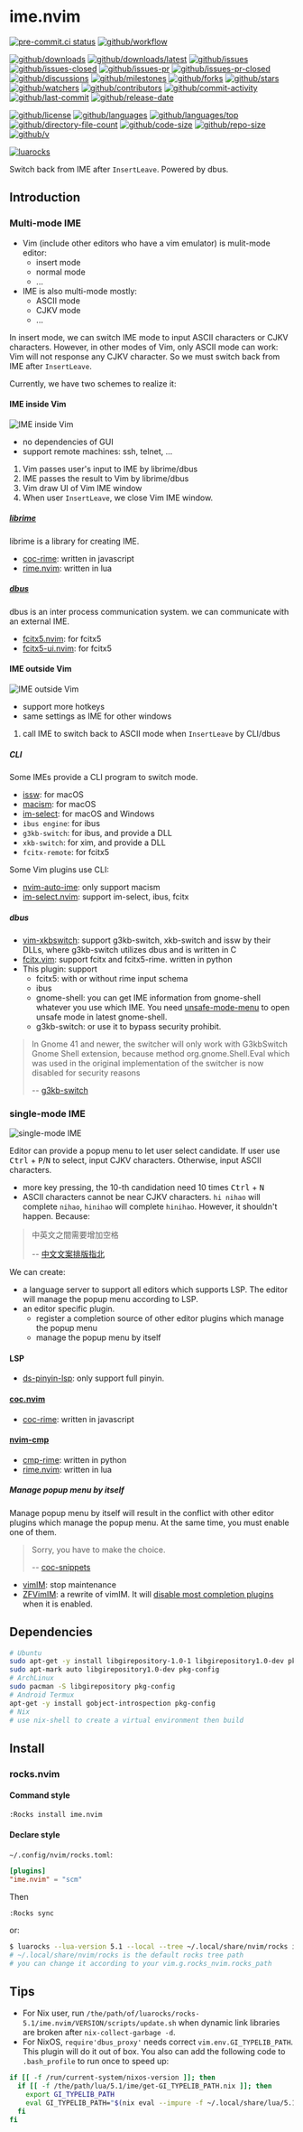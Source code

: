 # ime.nvim

[![pre-commit.ci status](https://results.pre-commit.ci/badge/github/Freed-Wu/ime.nvim/main.svg)](https://results.pre-commit.ci/latest/github/Freed-Wu/ime.nvim/main)
[![github/workflow](https://github.com/Freed-Wu/ime.nvim/actions/workflows/main.yml/badge.svg)](https://github.com/Freed-Wu/ime.nvim/actions)

[![github/downloads](https://shields.io/github/downloads/Freed-Wu/ime.nvim/total)](https://github.com/Freed-Wu/ime.nvim/releases)
[![github/downloads/latest](https://shields.io/github/downloads/Freed-Wu/ime.nvim/latest/total)](https://github.com/Freed-Wu/ime.nvim/releases/latest)
[![github/issues](https://shields.io/github/issues/Freed-Wu/ime.nvim)](https://github.com/Freed-Wu/ime.nvim/issues)
[![github/issues-closed](https://shields.io/github/issues-closed/Freed-Wu/ime.nvim)](https://github.com/Freed-Wu/ime.nvim/issues?q=is%3Aissue+is%3Aclosed)
[![github/issues-pr](https://shields.io/github/issues-pr/Freed-Wu/ime.nvim)](https://github.com/Freed-Wu/ime.nvim/pulls)
[![github/issues-pr-closed](https://shields.io/github/issues-pr-closed/Freed-Wu/ime.nvim)](https://github.com/Freed-Wu/ime.nvim/pulls?q=is%3Apr+is%3Aclosed)
[![github/discussions](https://shields.io/github/discussions/Freed-Wu/ime.nvim)](https://github.com/Freed-Wu/ime.nvim/discussions)
[![github/milestones](https://shields.io/github/milestones/all/Freed-Wu/ime.nvim)](https://github.com/Freed-Wu/ime.nvim/milestones)
[![github/forks](https://shields.io/github/forks/Freed-Wu/ime.nvim)](https://github.com/Freed-Wu/ime.nvim/network/members)
[![github/stars](https://shields.io/github/stars/Freed-Wu/ime.nvim)](https://github.com/Freed-Wu/ime.nvim/stargazers)
[![github/watchers](https://shields.io/github/watchers/Freed-Wu/ime.nvim)](https://github.com/Freed-Wu/ime.nvim/watchers)
[![github/contributors](https://shields.io/github/contributors/Freed-Wu/ime.nvim)](https://github.com/Freed-Wu/ime.nvim/graphs/contributors)
[![github/commit-activity](https://shields.io/github/commit-activity/w/Freed-Wu/ime.nvim)](https://github.com/Freed-Wu/ime.nvim/graphs/commit-activity)
[![github/last-commit](https://shields.io/github/last-commit/Freed-Wu/ime.nvim)](https://github.com/Freed-Wu/ime.nvim/commits)
[![github/release-date](https://shields.io/github/release-date/Freed-Wu/ime.nvim)](https://github.com/Freed-Wu/ime.nvim/releases/latest)

[![github/license](https://shields.io/github/license/Freed-Wu/ime.nvim)](https://github.com/Freed-Wu/ime.nvim/blob/main/LICENSE)
[![github/languages](https://shields.io/github/languages/count/Freed-Wu/ime.nvim)](https://github.com/Freed-Wu/ime.nvim)
[![github/languages/top](https://shields.io/github/languages/top/Freed-Wu/ime.nvim)](https://github.com/Freed-Wu/ime.nvim)
[![github/directory-file-count](https://shields.io/github/directory-file-count/Freed-Wu/ime.nvim)](https://github.com/Freed-Wu/ime.nvim)
[![github/code-size](https://shields.io/github/languages/code-size/Freed-Wu/ime.nvim)](https://github.com/Freed-Wu/ime.nvim)
[![github/repo-size](https://shields.io/github/repo-size/Freed-Wu/ime.nvim)](https://github.com/Freed-Wu/ime.nvim)
[![github/v](https://shields.io/github/v/release/Freed-Wu/ime.nvim)](https://github.com/Freed-Wu/ime.nvim)

[![luarocks](https://img.shields.io/luarocks/v/Freed-Wu/ime.nvim)](https://luarocks.org/modules/Freed-Wu/ime.nvim)

Switch back from IME after `InsertLeave`. Powered by dbus.

## Introduction

### Multi-mode IME

- Vim (include other editors who have a vim emulator) is mulit-mode editor:
  - insert mode
  - normal mode
  - ...
- IME is also multi-mode mostly:
  - ASCII mode
  - CJKV mode
  - ...

In insert mode, we can switch IME mode to input ASCII characters or CJKV
characters. However, in other modes of Vim, only ASCII mode can work: Vim will
not response any CJKV character. So we must switch back from IME after
`InsertLeave`.

Currently, we have two schemes to realize it:

#### IME inside Vim

![IME inside Vim](https://github.com/user-attachments/assets/e35e9848-ba5d-478c-be80-953830cd8a65)

- no dependencies of GUI
- support remote machines: ssh, telnet, ...

1. Vim passes user's input to IME by librime/dbus
2. IME passes the result to Vim by librime/dbus
3. Vim draw UI of Vim IME window
4. When user `InsertLeave`, we close Vim IME window.

##### [librime](https://github.com/rime/librime)

librime is a library for creating IME.

- [coc-rime](https://github.com/tonyfettes/coc-rime): written in javascript
- [rime.nvim](https://github.com/Freed-Wu/rime.nvim): written in lua

##### [dbus](https://dbus.freedesktop.org/)

dbus is an inter process communication system. we can communicate with an
external IME.

- [fcitx5.nvim](https://github.com/tonyfettes/fcitx5.nvim): for fcitx5
- [fcitx5-ui.nvim](https://github.com/black-desk/fcitx5-ui.nvim): for fcitx5

#### IME outside Vim

![IME outside Vim](https://github.com/user-attachments/assets/1f4ed782-9aa2-49ab-8ed7-be0c4a3f0c2a)

- support more hotkeys
- same settings as IME for other windows

1. call IME to switch back to ASCII mode when `InsertLeave` by CLI/dbus

##### CLI

Some IMEs provide a CLI program to switch mode.

- [issw](https://github.com/vovkasm/input-source-switcher): for macOS
- [macism](https://github.com/laishulu/macism): for macOS
- [im-select](https://github.com/daipeihust/im-select): for macOS and Windows
- `ibus engine`: for ibus
- `g3kb-switch`: for ibus, and provide a DLL
- `xkb-switch`: for xim, and provide a DLL
- `fcitx-remote`: for fcitx5

Some Vim plugins use CLI:

- [nvim-auto-ime](https://github.com/crispgm/nvim-auto-ime): only support macism
- [im-select.nvim](https://github.com/keaising/im-select.nvim): support
  im-select, ibus, fcitx

##### dbus

- [vim-xkbswitch](https://github.com/lyokha/vim-xkbswitch): support g3kb-switch,
  xkb-switch and issw by their DLLs, where g3kb-switch utilizes dbus and is
  written in C
- [fcitx.vim](https://github.com/lilydjwg/fcitx.vim): support fcitx and
  fcitx5-rime. written in python
- This plugin: support
  - fcitx5: with or without rime input schema
  - ibus
  - gnome-shell: you can get IME information from gnome-shell whatever you use
    which IME. You need
    [unsafe-mode-menu](https://github.com/linushdot/unsafe-mode-menu)
    to open unsafe mode in latest gnome-shell.
  - g3kb-switch: or use it to bypass security prohibit.

> In Gnome 41 and newer, the switcher will only work with G3kbSwitch Gnome Shell
> extension, because method org.gnome.Shell.Eval which was used in the original
> implementation of the switcher is now disabled for security reasons
>
> -- [g3kb-switch](https://github.com/lyokha/g3kb-switch#gnome-45-and-newer)

### single-mode IME

![single-mode IME](https://user-images.githubusercontent.com/32936898/201919443-6007f9bd-8c29-4804-9911-2e0a59a83e17.jpg)

<!-- markdownlint-disable MD033 -->

Editor can provide a popup menu to let user select candidate. If user use
<kbd>Ctrl</kbd> + <kbd>P</kbd>/<kbd>N</kbd> to select, input CJKV characters.
Otherwise, input ASCII characters.

- more key pressing, the 10-th candidation need 10 times
  <kbd>Ctrl</kbd> + <kbd>N</kbd>
- ASCII characters cannot be near CJKV characters.
  `hi nihao` will complete `nihao`, `hinihao` will complete `hinihao`.
  However, it shouldn't happen. Because:

<!-- markdownlint-enable MD033 -->

> 中英文之間需要增加空格
>
> -- [中文文案排版指北](https://github.com/sparanoid/chinese-copywriting-guidelines#%E4%B8%AD%E8%8B%B1%E6%96%87%E4%B9%8B%E9%96%93%E9%9C%80%E8%A6%81%E5%A2%9E%E5%8A%A0%E7%A9%BA%E6%A0%BC)

We can create:

- a language server to support all editors which supports LSP.
  The editor will manage the popup menu according to LSP.
- an editor specific plugin.
  - register a completion source of other editor plugins which manage the popup
    menu
  - manage the popup menu by itself

#### LSP

- [ds-pinyin-lsp](https://github.com/iamcco/ds-pinyin-lsp): only support full
  pinyin.

#### [coc.nvim](https://github.com/neoclide/coc.nvim)

- [coc-rime](https://github.com/tonyfettes/coc-rime): written in javascript

#### [nvim-cmp](https://github.com/hrsh7th/nvim-cmp)

- [cmp-rime](https://github.com/Ninlives/cmp-rime): written in python
- [rime.nvim](https://github.com/Freed-Wu/rime.nvim#nvim-cmp): written in lua

##### Manage popup menu by itself

Manage popup menu by itself will result in the conflict with other editor
plugins which manage the popup menu.
At the same time, you must enable one of them.

> Sorry, you have to make the choice.
>
> -- [coc-snippets](https://github.com/neoclide/coc-snippets/issues/137)

- [vimIM](https://github.com/vim-scripts/VimIM): stop maintenance
- [ZFVimIM](https://github.com/ZSaberLv0/ZFVimIM): a rewrite of vimIM.
  It will
  [disable most completion plugins](https://github.com/ZSaberLv0/ZFVimIM/blob/master/plugin/ZFVimIM_autoDisable.vim)
  when it is enabled.

## Dependencies

```sh
# Ubuntu
sudo apt-get -y install libgirepository-1.0-1 libgirepository1.0-dev pkg-config
sudo apt-mark auto libgirepository1.0-dev pkg-config
# ArchLinux
sudo pacman -S libgirepository pkg-config
# Android Termux
apt-get -y install gobject-introspection pkg-config
# Nix
# use nix-shell to create a virtual environment then build
```

## Install

### rocks.nvim

#### Command style

```vim
:Rocks install ime.nvim
```

#### Declare style

`~/.config/nvim/rocks.toml`:

```toml
[plugins]
"ime.nvim" = "scm"
```

Then

```vim
:Rocks sync
```

or:

```sh
$ luarocks --lua-version 5.1 --local --tree ~/.local/share/nvim/rocks install ime.nvim
# ~/.local/share/nvim/rocks is the default rocks tree path
# you can change it according to your vim.g.rocks_nvim.rocks_path
```

## Tips

- For Nix user, run
  `/the/path/of/luarocks/rocks-5.1/ime.nvim/VERSION/scripts/update.sh`
  when dynamic link libraries are broken after `nix-collect-garbage -d`.
- For NixOS, `require'dbus_proxy'` needs correct `vim.env.GI_TYPELIB_PATH`. This
  plugin will do it out of box. You also can add the following code to
  `.bash_profile` to run once to speed up:

```sh
if [[ -f /run/current-system/nixos-version ]]; then
  if [[ -f /the/path/lua/5.1/ime/get-GI_TYPELIB_PATH.nix ]]; then
    export GI_TYPELIB_PATH
    eval GI_TYPELIB_PATH="$(nix eval --impure -f ~/.local/share/lua/5.1/ime/get-GI_TYPELIB_PATH.nix)"
  fi
fi
```
